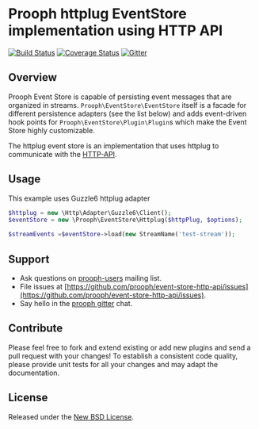 # Prooph httplug EventStore implementation using HTTP API

[![Build Status](https://travis-ci.org/prooph/httplug-event-store.svg?branch=master)](https://travis-ci.org/prooph/httplug-event-store)
[![Coverage Status](https://coveralls.io/repos/github/prooph/httplug-event-store/badge.svg?branch=master)](https://coveralls.io/github/prooph/httplug-event-store?branch=master)
[![Gitter](https://badges.gitter.im/Join%20Chat.svg)](https://gitter.im/prooph/improoph)

## Overview

Prooph Event Store is capable of persisting event messages that are organized in streams. `Prooph\EventStore\EventStore`
itself is a facade for different persistence adapters (see the list below) and adds event-driven hook points for `Prooph\EventStore\Plugin\Plugin`s
which make the Event Store highly customizable.

The httplug event store is an implementation that uses httplug to communicate with the [HTTP-API](https://github.com/prooph/event-store-http-api/).

## Usage

This example uses Guzzle6 httplug adapter

```php
$httplug = new \Http\Adapter\Guzzle6\Client();
$eventStore = new \Prooph\EventStore\Httplug($httpPlug, $options);

$streamEvents =$eventStore->load(new StreamName('test-stream'));
```

## Support

- Ask questions on [prooph-users](https://groups.google.com/forum/?hl=de#!forum/prooph) mailing list.
- File issues at [https://github.com/prooph/event-store-http-api/issues](https://github.com/prooph/event-store-http-api/issues).
- Say hello in the [prooph gitter](https://gitter.im/prooph/improoph) chat.

## Contribute

Please feel free to fork and extend existing or add new plugins and send a pull request with your changes!
To establish a consistent code quality, please provide unit tests for all your changes and may adapt the documentation.

## License

Released under the [New BSD License](LICENSE).
